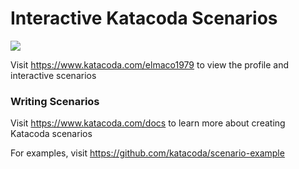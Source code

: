 # Interactive Katacoda Scenarios

[![](http://shields.katacoda.com/katacoda/elmaco1979/count.svg)](https://www.katacoda.com/elmaco1979 "Get your profile on Katacoda.com")

Visit https://www.katacoda.com/elmaco1979 to view the profile and interactive scenarios

### Writing Scenarios
Visit https://www.katacoda.com/docs to learn more about creating Katacoda scenarios

For examples, visit https://github.com/katacoda/scenario-example
